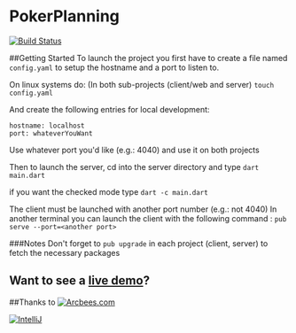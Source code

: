 PokerPlanning
=============
[![Build Status](https://drone.io/github.com/ArcBees/poker-planning/status.png)](https://drone.io/github.com/ArcBees/poker-planning/latest)

##Getting Started
To launch the project you first have to create a file named `config.yaml` to setup the hostname and a port to listen to.

On linux systems do:
(In both sub-projects (client/web and server)
`touch config.yaml`

And create the following entries for local development:
```
hostname: localhost
port: whateverYouWant
```

Use whatever port you'd like (e.g.: 4040) and use it on both projects

Then to launch the server, cd into the server directory and type `dart main.dart`

if you want the checked mode type `dart -c main.dart`

The client must be launched with another port number (e.g.: not 4040)
In another terminal you can launch the client with the following command : `pub serve --port=<another port>`

###Notes
Don't forget to `pub upgrade` in each project (client, server) to fetch the necessary packages

## Want to see a [live demo](http://pokerplanning.stacktrace.ca)?

##Thanks to
[![Arcbees.com](http://i.imgur.com/HDf1qfq.png)](http://arcbees.com)

[![IntelliJ](https://lh6.googleusercontent.com/--QIIJfKrjSk/UJJ6X-UohII/AAAAAAAAAVM/cOW7EjnH778/s800/banner_IDEA.png)](http://www.jetbrains.com/idea/index.html)
